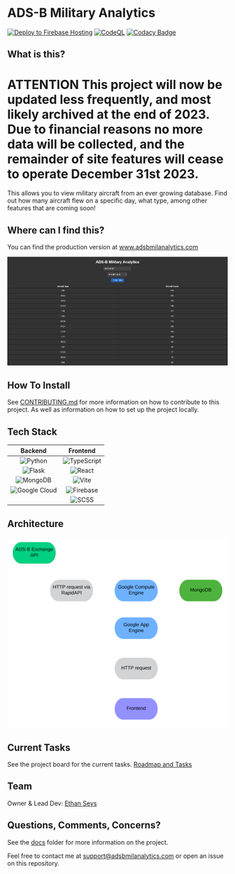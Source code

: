 # ADS-B Military Analytics

[![Deploy to Firebase Hosting](https://github.com/EMcNugget/adsb_mil_data/actions/workflows/firebase-hosting-merge.yml/badge.svg)](https://github.com/EMcNugget/adsb_mil_data/actions/workflows/firebase-hosting-merge.yml)
[![CodeQL](https://github.com/EMcNugget/adsb_mil_data/actions/workflows/codeql.yml/badge.svg)](https://github.com/EMcNugget/adsb_mil_data/actions/workflows/codeql.yml)
[![Codacy Badge](https://app.codacy.com/project/badge/Grade/5caa91f758e54d11b3034743d903a1b8)](https://www.codacy.com/gh/EMcNugget/ADS-B-Military-Analytics/dashboard?utm_source=github.com&utm_medium=referral&utm_content=EMcNugget/ADS-B-Military-Analytics&utm_campaign=Badge_Grade)

## What is this?

# ATTENTION This project will now be updated less frequently, and most likely archived at the end of 2023. Due to financial reasons no more data will be collected, and the remainder of site features will cease to operate December 31st 2023.

This allows you to view military aircraft from an ever growing database. Find out how many aircraft flew on a specific day, what type, among other features that are coming soon!

## Where can I find this?

You can find the production version at www.adsbmilanalytics.com

![Screenshot](./assets/demo.png)

## How To Install

See [CONTRIBUTING.md](./docs/CONTRIBUTING.md) for more information on how to contribute to this project. As well as information on how to set up the project locally.

## Tech Stack

|       Backend       |     Frontend      |
| :-----------------: | :---------------: |
|    ![Python][py]    | ![TypeScript][ts] |
|   ![Flask][flask]   |  ![React][react]  |
|   ![MongoDB][mdb]   |   ![Vite][vite]   |
| ![Google Cloud][gc] |  ![Firebase][fb]  |
|                     |   ![SCSS][scss]   |

## Architecture

![Architecture](./assets/architecture.svg)

## Current Tasks

See the project board for the current tasks.
[Roadmap and Tasks][rm]

## Team

Owner & Lead Dev: [Ethan Seys](https://github.com/EMcNugget)

## Questions, Comments, Concerns?

See the [docs][docs] folder for more information on the project.

Feel free to contact me at <support@adsbmilanalytics.com> or open an issue on this repository.

[ts]: https://img.shields.io/badge/typescript-%23007ACC.svg?style=for-the-badge&logo=typescript&logoColor=white
[flask]: https://img.shields.io/badge/flask-%23000.svg?style=for-the-badge&logo=flask&logoColor=white
[py]: https://img.shields.io/badge/python-3670A0?style=for-the-badge&logo=python&logoColor=ffdd54
[react]: https://img.shields.io/badge/react-%2320232a.svg?style=for-the-badge&logo=react&logoColor=%2361DAFB
[mdb]: https://img.shields.io/badge/MongoDB-%234ea94b.svg?style=for-the-badge&logo=mongodb&logoColor=white
[gc]: https://img.shields.io/badge/GoogleCloud-%234285F4.svg?style=for-the-badge&logo=google-cloud&logoColor=white
[vite]: https://img.shields.io/badge/vite-%23646CFF.svg?style=for-the-badge&logo=vite&logoColor=white
[scss]: https://img.shields.io/badge/SCSS-hotpink.svg?style=for-the-badge&logo=SASS&logoColor=white
[fb]: https://img.shields.io/badge/firebase-%23039BE5.svg?style=for-the-badge&logo=firebase
[rm]: https://github.com/orgs/ADS-B-Military-Analytics/projects/5
[pyreq]: https://img.shields.io/badge/Python-3.11.2-blue?style=flat&logo=python
[node.js]: https://img.shields.io/badge/Node.js-v18.15.0-green?logo=node.js&style=flat
[docs]: https://github.com/ADS-B-Military-Analytics/ADS-B-Military-Analytics/tree/main/docs
